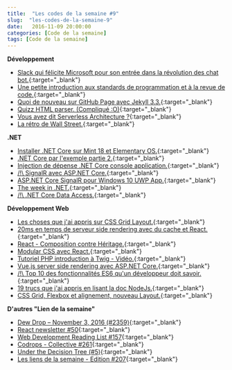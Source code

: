 ```yaml
---
title:  "Les codes de la semaine #9"
slug:  "les-codes-de-la-semaine-9"
date:   2016-11-09 20:00:00
categories: [Code de la semaine]
tags: [Code de la semaine]
---
```


**Développement**

- [Slack qui félicite Microsoft pour son entrée dans la révolution des chat bot.](https://slackhq.com/dear-microsoft-8d20965d2849#.gfiym352p){:target="_blank"}
- [Une petite introduction aux standards de programmation et à la revue de code.](https://frenchcoding.com/2016/11/03/une-petite-introduction-aux-standards-de-programmation-et-a-la-revue-de-code/){:target="_blank"}
- [Quoi de nouveau sur GitHub Page avec Jekyll 3.3.](https://github.com/blog/2277-what-s-new-in-github-pages-with-jekyll-3-3){:target="_blank"}
- [Quizz HTML parser. (Compliqué :O)](https://html5te.st/quiz/){:target="_blank"}
- [Vous avez dit Serverless Architecture ?](https://buildazure.com/2016/11/03/what-is-serverless-architecture/){:target="_blank"}
- [La rétro de Wall Street.](http://blog.soat.fr/2016/11/la-retro-de-wall-street/){:target="_blank"}

**.NET**

- [Installer .NET Core sur Mint 18 et Elementary OS.](http://hudosvibe.net/post/install-.net-core-on-mint-18-or-elementary-os){:target="_blank"}
- [.NET Core par l'exemple partie 2.](https://jonhilton.net/2016/11/03/learn-dot-net-core-by-example-part-ii/){:target="_blank"}
- [Injection de dépense .NET Core console application.](http://andrewlock.net/using-dependency-injection-in-a-net-core-console-application/){:target="_blank"}
- [/!\ SignalR avec ASP.NET Core.](https://github.com/aspnet/SignalR){:target="_blank"}
- [ASP.NET Core SignalR pour Windows 10 UWP App.](https://www.rizamarhaban.com/2016/09/13/asp-net-core-signalr-for-windows-10-uwp-app/){:target="_blank"}
- [The week in .NET.](https://blogs.msdn.microsoft.com/dotnet/2016/11/08/the-week-in-net-on-net-on-corert-amp-net-native-enums-net-ylands-markdown-monster/){:target="_blank"}
- [/!\ .NET Core Data Access.](https://blogs.msdn.microsoft.com/dotnet/2016/11/09/net-core-data-access/){:target="_blank"}

**Développement Web**

- [Les choses que j'ai appris sur CSS Grid Layout.](https://css-tricks.com/things-ive-learned-css-grid-layout/){:target="_blank"}
- [20ms en temps de serveur side rendering avec du cache et React.](https://ateev.in/react-js-achieving-20ms-server-response-time-with-server-side-rendering-1ea80e420d88#.r49peqa6v){:target="_blank"}
- [React - Composition contre Héritage.](http://blog.brew.com.hk/react-101-composition-vs-inheritance/){:target="_blank"}
- [Modular CSS avec React.](https://medium.com/@pioul/modular-css-with-react-61638ae9ea3e#.48kp5r7tl){:target="_blank"}
- [Tutoriel PHP introduction à Twig - Vidéo.](https://www.youtube.com/watch?v=mpTtPt62s_w&t=0s){:target="_blank"}
- [Vue.js server side rendering avec ASP.NET Core.](http://mgyongyosi.com/2016/Vuejs-server-side-rendering-with-aspnet-core/){:target="_blank"}
- [/!\ Top 10 des fonctionnalités ES6 qu'un développeur doit savoir.](https://webapplog.com/es6/){:target="_blank"}
- [19 trucs que j'ai appris en lisant la doc NodeJs.](https://hackernoon.com/19-things-i-learnt-reading-the-nodejs-docs-8a2dcc7f307f#.3w6g986yd){:target="_blank"}
- [CSS Grid, Flexbox et alignement, nouveau Layout.](https://www.smashingmagazine.com/2016/11/css-grids-flexbox-and-box-alignment-our-new-system-for-web-layout/){:target="_blank"}

**D'autres "Lien de la semaine"**

- [Dew Drop – November 3, 2016 (#2359)](http://www.alvinashcraft.com/2016/11/03/dew-drop-november-3-2016-2359/){:target="_blank"}
- [React newsletter #50](http://reactjsnewsletter.com/issues/50){:target="_blank"}
- [Web Development Reading List #157](https://www.smashingmagazine.com/2016/11/web-development-reading-list-157/){:target="_blank"}
- [Codrops - Collective #261](http://tympanus.net/codrops/collective/collective-261/){:target="_blank"}
- [Under the Decision Tree (#5)](https://rimdev.io/under-the-decision-tree-5/){:target="_blank"}
- [Les liens de la semaine - Edition #207](https://frenchcoding.com/2016/11/07/les-liens-de-la-semaine-edition-207-2/){:target="_blank"}
